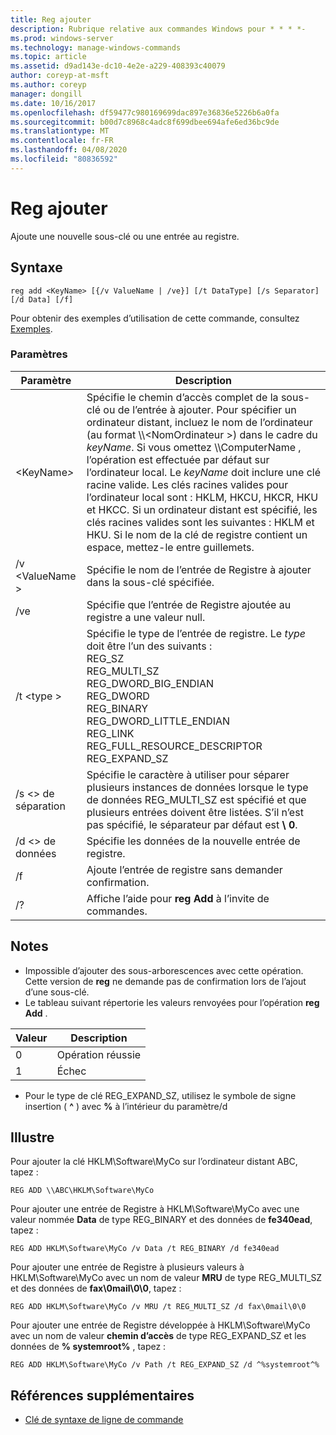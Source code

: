 ```yaml
---
title: Reg ajouter
description: Rubrique relative aux commandes Windows pour * * * *-
ms.prod: windows-server
ms.technology: manage-windows-commands
ms.topic: article
ms.assetid: d9ad143e-dc10-4e2e-a229-408393c40079
author: coreyp-at-msft
ms.author: coreyp
manager: dongill
ms.date: 10/16/2017
ms.openlocfilehash: df59477c980169699dac897e36836e5226b6a0fa
ms.sourcegitcommit: b00d7c8968c4adc8f699dbee694afe6ed36bc9de
ms.translationtype: MT
ms.contentlocale: fr-FR
ms.lasthandoff: 04/08/2020
ms.locfileid: "80836592"
---
```

# <a name="reg-add"></a>Reg ajouter


Ajoute une nouvelle sous-clé ou une entrée au registre.

## <a name="syntax"></a>Syntaxe

```
reg add <KeyName> [{/v ValueName | /ve}] [/t DataType] [/s Separator] [/d Data] [/f]
```
Pour obtenir des exemples d’utilisation de cette commande, consultez [Exemples](#BKMK_examples).

### <a name="parameters"></a>Paramètres

|      Paramètre      |                                                                                                                                                                                                                                                                   Description                                                                                                                                                                                                                                                                   |
|---------------------|-------------------------------------------------------------------------------------------------------------------------------------------------------------------------------------------------------------------------------------------------------------------------------------------------------------------------------------------------------------------------------------------------------------------------------------------------------------------------------------------------------------------------------------------------|
| \<KeyName<em>></em> | Spécifie le chemin d’accès complet de la sous-clé ou de l’entrée à ajouter. Pour spécifier un ordinateur distant, incluez le nom de l’ordinateur (au format \\\\\<NomOrdinateur >\) dans le cadre du *keyName*. Si vous omettez \\\\ComputerName \, l’opération est effectuée par défaut sur l’ordinateur local. Le *keyName* doit inclure une clé racine valide. Les clés racines valides pour l’ordinateur local sont : HKLM, HKCU, HKCR, HKU et HKCC. Si un ordinateur distant est spécifié, les clés racines valides sont les suivantes : HKLM et HKU. Si le nom de la clé de registre contient un espace, mettez-le entre guillemets. |
|   /v \<ValueName >   |                                                                                                                                                                                                                                Spécifie le nom de l’entrée de Registre à ajouter dans la sous-clé spécifiée.                                                                                                                                                                                                                                 |
|         /ve         |                                                                                                                                                                                                                                Spécifie que l’entrée de Registre ajoutée au registre a une valeur null.                                                                                                                                                                                                                                |
|     /t \<type >      |                                                                                                                                          Spécifie le type de l’entrée de registre. Le *type* doit être l’un des suivants :</br>REG_SZ</br>REG_MULTI_SZ</br>REG_DWORD_BIG_ENDIAN</br>REG_DWORD</br>REG_BINARY</br>REG_DWORD_LITTLE_ENDIAN</br>REG_LINK</br>REG_FULL_RESOURCE_DESCRIPTOR</br>REG_EXPAND_SZ                                                                                                                                          |
|   /s \<> de séparation   |                                                                                                                                                              Spécifie le caractère à utiliser pour séparer plusieurs instances de données lorsque le type de données REG_MULTI_SZ est spécifié et que plusieurs entrées doivent être listées. S’il n’est pas spécifié, le séparateur par défaut est **\ 0**.                                                                                                                                                              |
|     /d \<> de données      |                                                                                                                                                                                                                                                 Spécifie les données de la nouvelle entrée de registre.                                                                                                                                                                                                                                                  |
|         /f          |                                                                                                                                                                                                                                           Ajoute l’entrée de registre sans demander confirmation.                                                                                                                                                                                                                                           |
|         /?          |                                                                                                                                                                                                                                              Affiche l’aide pour **reg Add** à l’invite de commandes.                                                                                                                                                                                                                                               |

## <a name="remarks"></a>Notes

-   Impossible d’ajouter des sous-arborescences avec cette opération. Cette version de **reg** ne demande pas de confirmation lors de l’ajout d’une sous-clé.
-   Le tableau suivant répertorie les valeurs renvoyées pour l’opération **reg Add** .

| Valeur | Description |
|-------|-------------|
|   0   |   Opération réussie   |
|   1   |   Échec   |

-   Pour le type de clé REG_EXPAND_SZ, utilisez le symbole de signe insertion ( **^** ) avec **%** à l’intérieur du paramètre/d

## <a name="examples"></a><a name=BKMK_examples></a>Illustre

Pour ajouter la clé HKLM\Software\MyCo sur l’ordinateur distant ABC, tapez :
```
REG ADD \\ABC\HKLM\Software\MyCo
```
Pour ajouter une entrée de Registre à HKLM\Software\MyCo avec une valeur nommée **Data** de type REG_BINARY et des données de **fe340ead**, tapez :
```
REG ADD HKLM\Software\MyCo /v Data /t REG_BINARY /d fe340ead
```
Pour ajouter une entrée de Registre à plusieurs valeurs à HKLM\Software\MyCo avec un nom de valeur **MRU** de type REG_MULTI_SZ et des données de **fax\0mail\0\0**, tapez :
```
REG ADD HKLM\Software\MyCo /v MRU /t REG_MULTI_SZ /d fax\0mail\0\0
```
Pour ajouter une entrée de Registre développée à HKLM\Software\MyCo avec un nom de valeur **chemin d’accès** de type REG_EXPAND_SZ et les données de **% systemroot%** , tapez :
```
REG ADD HKLM\Software\MyCo /v Path /t REG_EXPAND_SZ /d ^%systemroot^%
```

## <a name="additional-references"></a>Références supplémentaires

- [Clé de syntaxe de ligne de commande](command-line-syntax-key.md)
